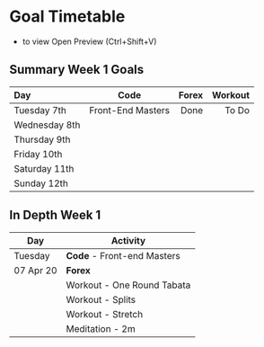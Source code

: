 # Goal Timetable

- to view  Open Preview (Ctrl+Shift+V) 

## Summary Week 1 Goals

| Day              | Code              | Forex     |    Workout |
| :--------------- | :---------------: | --------: | ---------: |
|  Tuesday   7th   | Front-End Masters | Done      | To Do      |
|  Wednesday 8th   |  |       |       |
|  Thursday  9th   |   |        |        |
|  Friday    10th  |  |        |        |
|  Saturday  11th  |  |       |       |
|  Sunday    12th  |  |       |        |


## In Depth Week 1

| Day       | Activity                  |
| ----------| -------------             |
| Tuesday   | **Code** - Front-end Masters  |
| 07 Apr 20 | **Forex**                     |
|           | Workout - One Round Tabata  |
|           | Workout - Splits                   |
|           | Workout - Stretch                  |
|           | Meditation - 2m                  |